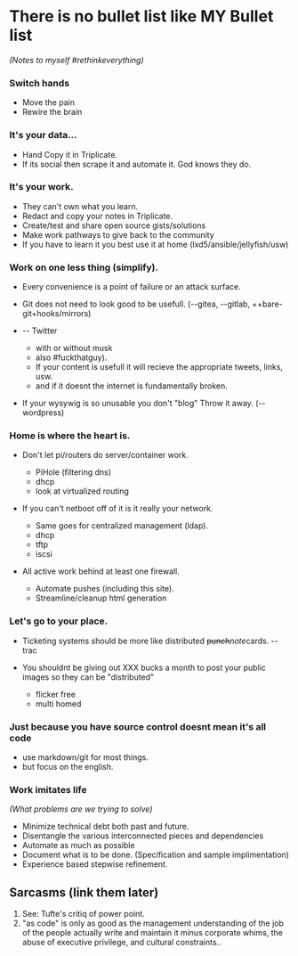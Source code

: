# There is no bullet list like MY Bullet list

*(Notes to myself #rethinkeverything)*

### Switch hands
  * Move the pain 
  * Rewire the brain

### It's your data...

  * Hand Copy it in Triplicate.
  * If its social then scrape it and automate it. God knows they do.

### It's your work.

  * They can't own what you learn.
  * Redact and copy your notes in Triplicate.
  * Create/test and share open source gists/solutions
  * Make work pathways to give back to the community
  * If you have to learn it you best use it at home (lxd5/ansible/jellyfish/usw)

### Work on one less thing (simplify).

  * Every convenience is a point of failure or an attack surface.
  * Git does not need to look good to be usefull. (--gitea, --gitlab, ++bare-git+hooks/mirrors)
  * -- Twitter

    * with or without musk
    * also #fuckthatguy).
    * If your content is usefull it will recieve the appropriate tweets, links, usw.
    * and if it doesnt the internet is fundamentally broken.

  * If your wysywig is so unusable you don't "blog" Throw it away. (--wordpress)  

### Home is where the heart is.

  * Don't let pi/routers do server/container work.
    * PiHole (filtering dns)
    * dhcp
    * look at virtualized routing

  * If you can't netboot off of it is it really your network.

    * Same goes for centralized management (ldap).
    * dhcp
    * tftp
    * iscsi

  * All active work behind at least one firewall.
    * Automate pushes (including this site).
    * Streamline/cleanup html generation

### Let's go to your place.

  * Ticketing systems should be more like distributed <del>punch</del><i>note</i>cards. --trac
  * You shouldnt be giving out XXX bucks a month to post your public images so they can be "distributed"

    * flicker free
    * multi homed

### Just because you have source control doesnt mean it's all code

* use markdown/git for most things.
* but focus on the english.

### Work imitates life

*(What problems are we trying to solve)*

* Minimize technical debt both past and future.
* Disentangle the various interconnected pieces and dependencies
* Automate as much as possible
* Document what is to be done. (Specification and sample implimentation)
* Experience based stepwise refinement.


## Sarcasms (link them later)

1. See: Tufte's critiq of power point.
2. "as code" is only as good as the management understanding of the job of the people actually write and maintain it minus corporate whims, the abuse of executive privilege, and cultural constraints..
